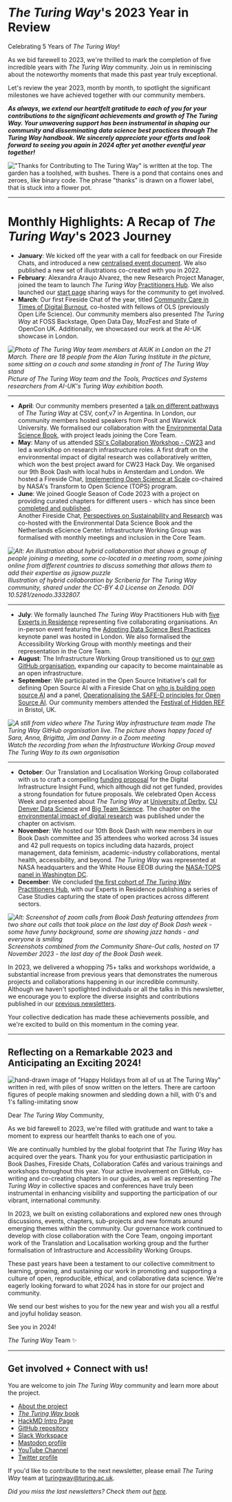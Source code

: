 # *The Turing Way*'s 2023 Year in Review

Celebrating 5 Years of _The Turing Way_!

As we bid farewell to 2023, we're thrilled to mark the completion of five incredible years with _The Turing Way_ community. Join us in reminiscing about the noteworthy moments that made this past year truly exceptional.

Let's review the year 2023, month by month, to spotlight the significant milestones we have achieved together with our community members.

_**As always, we extend our heartfelt gratitude to each of you for your contributions to the significant achievements and growth of The Turing Way. Your unwavering support has been instrumental in shaping our community and disseminating data science best practices through The Turing Way handbook. We sincerely appreciate your efforts and look forward to seeing you again in 2024 after yet another eventful year together!**_

!["Thanks for Contributing to *The Turing Way*" is written at the top. The garden has a toolshed, with bushes. There is a pond that contains ones and zeroes, like binary code. The phrase "thanks" is drawn on a flower label, that is stuck into a flower pot.](https://gallery.tinyletterapp.com/f361ba0a53059d5d88053722d0c41ba6e7fe49e7/images/10eceaf2-a5d8-423b-54fd-1aab5f4bfeae.jpg)

* * *

Monthly Highlights: A Recap of _The Turing Way_'s 2023 Journey
==============================================================

*   **January**: We kicked off the year with a call for feedback on our Fireside Chats, and introduced a new [centralised event document](https://docs.google.com/spreadsheets/d/1C-VZvmFL4PnSBsv_G9ZD3dwjIYLno3NyL7oHvbplnWs/edit#gid=577525947). We also published a new set of illustrations co-created with you in 2022.
*   **February**: Alexandra Araujo Alvarez, the new Research Project Manager, joined the team to launch _The Turing Way_ [Practitioners Hub](https://www.turing.ac.uk/turing-way-practitioners-hub). We also launched our [start page](https://the-turing-way.start.page/) sharing ways for the community to get involved.
*   **March**: Our first Fireside Chat of the year, titled [Community Care in Times of Digital Burnout](https://www.youtube.com/watch?v=IfNn4WgBUCQ&list=PLBxcQEfGu3Dl521skBqViIQVsSUZ-VYi2&index=5), co-hosted with fellows of OLS (previously Open Life Science). Our community members also presented _The Turing Way_ at FOSS Backstage, Open Data Day, MozFest and State of OpenCon UK. Additionally, we showcased our work at the AI-UK showcase in London.

_![Photo of The Turing Way team members at AIUK in London on the 21 March. There are 18 people from the Alan Turing Institute in the picture, some sitting on a couch and some standing in front of The Turing Way stand](https://gallery.tinyletterapp.com/f361ba0a53059d5d88053722d0c41ba6e7fe49e7/images/bf41f114-5ddf-a075-f758-469f3c9769d2.jpg)  
Picture of The Turing Way team and the Tools, Practices and Systems researchers from AI-UK's Turing Way exhibition booth._

* * *

*   **April**: Our community members presented a [talk on different pathways](https://www.youtube.com/watch?v=pT6W0sQJtyY&list=PLBxcQEfGu3DkgGEaIbJScFoyHtiUawBie&index=1) of _The Turing Way_ at CSV, conf,v7 in Argentina. In London, our community members hosted speakers from Posit and Warwick University. We formalised our collaboration with the [Environmental Data Science Book](https://the-turing-way.netlify.app/afterword/collaborators#environmental-data-science-book), with project leads joining the Core Team.
*   **May**: Many of us attended [SSI's Collaboration Workshop - CW23](https://www.software.ac.uk/workshop/collaborations-workshop-2023-cw23-0) and led a workshop on research infrastructure roles. A first draft on the environmental impact of digital research was collaboratively written, which won the best project award for CW23 Hack Day. We organised our 9th Book Dash with local hubs in Amsterdam and London. We hosted a Fireside Chat, [Implementing Open Science at Scale](https://www.youtube.com/watch?v=8MnYZpwzpfU) co-chaired by NASA's Transform to Open Science (TOPS) program.
*   **June**: We joined Google Season of Code 2023 with a project on providing curated chapters for different users - which has since been [completed and published](https://the-turing-way.netlify.app/index.html#different-pathways).  
    Another Fireside Chat, [Perspectives on Sustainability and Research](https://www.youtube.com/watch?v=vrkFFswPGOE&t=6s) was co-hosted with the Environmental Data Science Book and the Netherlands eScience Center. Infrastructure Working Group was formalised with monthly meetings and inclusion in the Core Team.

_![Alt: An illustration about hybrid collaboration that shows a group of people joining a meeting, some co-located in a meeting room, some joining online from different countries to discuss something that allows them to add their expertise as jigsaw puzzle](https://gallery.tinyletterapp.com/f361ba0a53059d5d88053722d0c41ba6e7fe49e7/images/db59b9fc-9039-50e4-ed97-2cd21e209d2e.png)  
Illustration of hybrid collaboration by Scriberia for The Turing Way community, shared under the CC-BY 4.0 License on Zenodo. DOI 10.5281/zenodo.3332807._

* * *

*   **July**: We formally launched _The Turing Way_ Practitioners Hub with [five Experts in Residence](https://www.turing.ac.uk/turing-way-practitioners-hub/eirs) representing five collaborating organisations. An in-person event featuring the [Adopting Data Science Best Practices](https://www.youtube.com/watch?v=eTH6-BA9ouE&t=219s) keynote panel was hosted in London. We also formalised the Accessibility Working Group with monthly meetings and their representation in the Core Team.
*   **August**: The Infrastructure Working Group transitioned us to [our own GitHub organisation](https://github.com/the-turing-way/), expanding our capacity to become maintainable as an open infrastructure.
*   **September**: We participated in the Open Source Initiative's call for defining Open Source AI with a Fireside Chat on [who is building open source AI](https://www.youtube.com/watch?v=e8EBI1ocxt4&t=168s) and a panel, [Operationalising the SAFE-D principles for Open Source AI](https://opensource.org/deepdive/webinars/operationalising-the-safe-d-principles-for-open-source-ai/). Our community members attended the [Festival of Hidden REF](https://hidden-ref.org/festival-of-hidden-ref/) in Bristol, UK.

_![A still from video where The Turing Way infrastructure team made The Turing Way GitHub organisation live. The picture shows happy faced of Sara, Anna, Brigitta, Jim and Danny in a Zoom meeting](https://gallery.tinyletterapp.com/f361ba0a53059d5d88053722d0c41ba6e7fe49e7/images/1fba3968-a987-84ea-8cf9-3ba97d82906c.png)  
Watch the recording from when the Infrastructure Working Group moved The Turing Way to its own organisation_

* * *

*   **October**: Our Translation and Localisation Working Group collaborated with us to craft a compelling [funding proposal](https://github.com/the-turing-way/the-turing-way/blob/main/project_management/proposals/digital-Infrastructure-insights-fund.md) for the Digital Infrastructure Insight Fund, which although did not get funded, provides a strong foundation for future proposals. We celebrated Open Access Week and presented about _The Turing Way_ at [University of Derby](https://libcal.derby.ac.uk/event/4078645?hs=a), [CU Denver Data Science](https://datascience.ucdenver.edu/events/symposium) and [Big Team Science](https://bigteamscienceconference.github.io/). The chapter on the [environmental impact of digital research](https://the-turing-way.netlify.app/ethical-research/activism/activism-env-impact.html?highlight=environmental) was published under the chapter on activism.
*   **November**: We hosted our 10th Book Dash with new members in our Book Dash committee and 35 attendees who worked across 34 issues and 42 pull requests on topics including data hazards, project management, data feminism, academic-industry collaborations, mental health, accessibility, and beyond. _The Turing Way_ was represented at NASA headquarters and the White House EEOB during the [NASA-TOPS panel in Washington DC](https://www.linkedin.com/posts/malvikasharan_i-participated-in-discussions-hosted-by-ostp-activity-7131544052751060992-XPsG?utm_source=share&utm_medium=member_desktop).
*   **December**: We concluded [the first cohort of _The Turing Way_ Practitioners Hub](https://www.youtube.com/watch?v=NdmkaRmY6jI), with our Experts in Residence publishing a series of Case Studies capturing the state of open practices across different sectors.

_![Alt: Screenshot of zoom calls from Book Dash featuring attendees from two share out calls that took place on the last day of Book Dash week - some have funny background, some are showing jazz hands - and everyone is smiling](https://gallery.tinyletterapp.com/f361ba0a53059d5d88053722d0c41ba6e7fe49e7/images/06777634-63e5-8b15-0de5-507d6c97e1f4.png)  
Screenshots combined from the Community Share-Out calls, hosted on 17 November 2023 - the last day of the Book Dash week._

In 2023, we delivered a whopping 75+ talks and workshops worldwide, a substantial increase from previous years that demonstrates the numerous projects and collaborations happening in our incredible community. Although we haven't spotlighted individuals or all the talks in this newsletter, we encourage you to explore the diverse insights and contributions published in our [previous newsletters](https://tinyletter.com/TuringWay).

Your collective dedication has made these achievements possible, and we're excited to build on this momentum in the coming year.

* * *

Reflecting on a Remarkable 2023 and Anticipating an Exciting 2024!
------------------------------------------------------------------

![hand-drawn image of "Happy Holidays from all of us at The Turing Way" written in red, with piles of snow written on the letters. There are cartoon figures of people making snowmen and sledding down a hill, with 0's and 1's falling-imitating snow](https://gallery.tinyletterapp.com/f361ba0a53059d5d88053722d0c41ba6e7fe49e7/images/a568755f-75c2-4606-fb48-65fa2016f829.jpg)

Dear _The Turing Way_ Community,

As we bid farewell to 2023, we're filled with gratitude and want to take a moment to express our heartfelt thanks to each one of you.  
  
We are continually humbled by the global footprint that _The Turing Way_ has acquired over the years. Thank you for your enthusiastic participation in Book Dashes, Fireside Chats, Collaboration Cafés and various trainings and workshops throughout this year. Your active involvement on GitHub, co-writing and co-creating chapters in our guides, as well as representing _The Turing Way_ in collective spaces and conferences have truly been instrumental in enhancing visibility and supporting the participation of our vibrant, international community.  
  
In 2023, we built on existing collaborations and explored new ones through discussions, events, chapters, sub-projects and new formats around emerging themes within the community. Our governance work continued to develop with close collaboration with the Core Team, ongoing important work of the Translation and Localisation working group and the further formalisation of Infrastructure and Accessibility Working Groups.

These past years have been a testament to our collective commitment to learning, growing, and sustaining our work in promoting and supporting a culture of open, reproducible, ethical, and collaborative data science. We're eagerly looking forward to what 2024 has in store for our project and community.

We send our best wishes to you for the new year and wish you all a restful and joyful holiday season.

See you in 2024!

_The Turing Way_ Team :sparkles:

* * *

Get involved + Connect with us!
-------------------------------

You are welcome to join _The Turing Way_ community and learn more about the project.

*   [About the project](https://www.turing.ac.uk/research/research-projects/turing-way-handbook-reproducible-data-science)
*   [_The Turing Way_ book](https://the-turing-way.netlify.com)
*   [HackMD Intro Page](https://hackmd.io/@turingway/demo-intro)
*   [GitHub repository](https://github.com/alan-turing-institute/the-turing-way)
*   [Slack Workspace](https://join.slack.com/t/theturingway/shared_invite/zt-fn608gvb-h_ZSpoA29cCdUwR~TIqpBw)
*   [Mastodon profile](https://scholar.social/web/@turingway@fosstodon.org)
*   [YouTube Channel](https://www.youtube.com/channel/UCPDxZv5BMzAw0mPobCbMNuA)
*   [Twitter profile](https://twitter.com/turingway)

If you'd like to contribute to the next newsletter, please email _The Turing Way_ team at [turingway@turing.ac.uk](mailto:turingway@turing.ac.uk).

_Did you miss the last newsletters?_ _Check them out [here](https://tinyletter.com/TuringWay/archive)._
